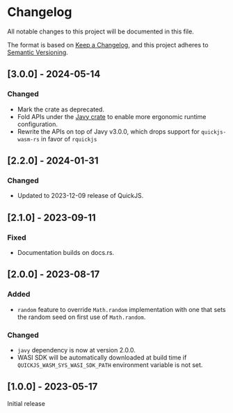 # Changelog

All notable changes to this project will be documented in this file.

The format is based on [Keep a Changelog](https://keepachangelog.com/en/1.0.0/),
and this project adheres to [Semantic Versioning](https://semver.org/spec/v2.0.0.html).

## [3.0.0] - 2024-05-14

### Changed

- Mark the crate as deprecated.
- Fold APIs under the [Javy crate](https://crates.io/crates/javy) to enable more
  ergonomic runtime configuration.
- Rewrite the APIs on top of Javy v3.0.0, which drops support for
  `quickjs-wasm-rs` in favor of `rquickjs`

## [2.2.0] - 2024-01-31

### Changed

- Updated to 2023-12-09 release of QuickJS.

## [2.1.0] - 2023-09-11

### Fixed

- Documentation builds on docs.rs.

## [2.0.0] - 2023-08-17

### Added

- `random` feature to override `Math.random` implementation with one that sets the random seed on first use of `Math.random`.

### Changed

- `javy` dependency is now at version 2.0.0.
- WASI SDK will be automatically downloaded at build time if `QUICKJS_WASM_SYS_WASI_SDK_PATH` environment variable is not set.

## [1.0.0] - 2023-05-17

Initial release
